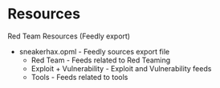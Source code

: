 # Resources

Red Team Resources (Feedly export)

* sneakerhax.opml - Feedly sources export file
  * Red Team - Feeds related to Red Teaming
  * Exploit + Vulnerability - Exploit and Vulnerability feeds
  * Tools - Feeds related to tools
